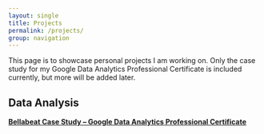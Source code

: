 ```yaml
---
layout: single
title: Projects
permalink: /projects/
group: navigation
---
```


This page is to showcase personal projects I am working on. Only the case study for my Google Data Analytics Professional Certificate is included currently, but more will be added later.

## Data Analysis

**[Bellabeat Case Study – Google Data Analytics Professional Certificate](/google-analytics-certificate/)**